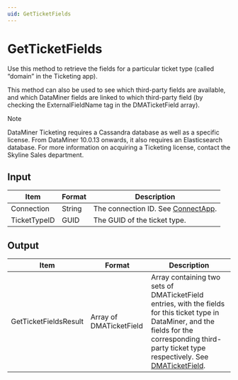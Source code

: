 ```yaml
---
uid: GetTicketFields
---
```


# GetTicketFields

Use this method to retrieve the fields for a particular ticket type (called “domain” in the Ticketing app).

This method can also be used to see which third-party fields are available, and which DataMiner fields are linked to which third-party field (by checking the ExternalFieldName tag in the DMATicketField array).

> [!NOTE]
> DataMiner Ticketing requires a Cassandra database as well as a specific license. From DataMiner 10.0.13 onwards, it also requires an Elasticsearch database. For more information on acquiring a Ticketing license, contact the Skyline Sales department.

## Input

| Item         | Format | Description                                                                      |
|--------------|--------|----------------------------------------------------------------------------------|
| Connection   | String | The connection ID. See [ConnectApp](xref:ConnectApp). |
| TicketTypeID | GUID   | The GUID of the ticket type.                                                     |

## Output

| Item | Format | Description |
|--|--|--|
| GetTicketFieldsResult | Array of DMATicketField | Array containing two sets of DMATicketField entries, with the fields for this ticket type in DataMiner, and the fields for the corresponding third-party ticket type respectively. See [DMATicketField](xref:DMATicketField). |
